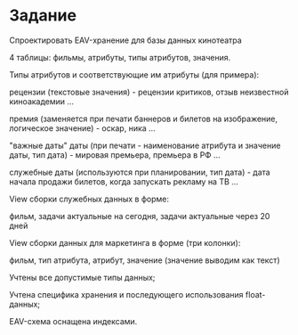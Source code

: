# Задание

Спроектировать EAV-хранение для базы данных кинотеатра

4 таблицы: фильмы, атрибуты, типы атрибутов, значения.

Типы атрибутов и соответствующие им атрибуты (для примера):

рецензии (текстовые значения) - рецензии критиков, отзыв неизвестной киноакадемии ...

премия (заменяется при печати баннеров и билетов на изображение, логическое значение) - оскар, ника ...

"важные даты" даты (при печати - наименование атрибута и значение даты, тип дата) - мировая премьера, премьера в РФ ...

служебные даты (используются при планировании, тип дата) - дата начала продажи билетов, когда запускать рекламу на ТВ ...

View сборки служебных данных в форме:

фильм, задачи актуальные на сегодня, задачи актуальные через 20 дней

View сборки данных для маркетинга в форме (три колонки):

фильм, тип атрибута, атрибут, значение (значение выводим как текст)

Учтены все допустимые типы данных;

Учтена специфика хранения и последующего использования float-данных;

EAV-схема оснащена индексами.